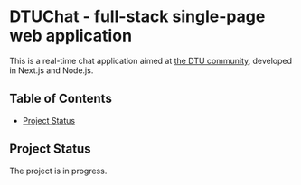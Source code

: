 # DTUChat - full-stack single-page web application

This is a real-time chat application aimed at [the DTU community](https://www.dtu.dk/english/), developed in Next.js and Node.js.

## Table of Contents
- [Project Status](#project-status)

## Project Status

The project is in progress.
